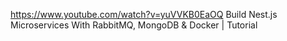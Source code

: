<https://www.youtube.com/watch?v=yuVVKB0EaOQ>
Build Nest.js Microservices With RabbitMQ, MongoDB & Docker | Tutorial
